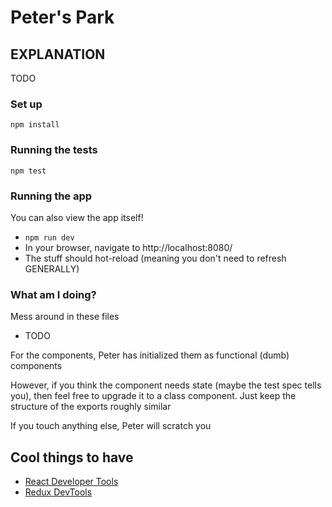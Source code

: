 # Peter's Park

## EXPLANATION
TODO

### Set up

`npm install`

### Running the tests

`npm test`

### Running the app

You can also view the app itself!

- `npm run dev`
- In your browser, navigate to http://localhost:8080/
- The stuff should hot-reload (meaning you don't need to refresh GENERALLY)

### What am I doing?
Mess around in these files
- TODO

For the components, Peter has initialized them as functional (dumb) components

However, if you think the component needs state (maybe the test spec tells you), then feel free to upgrade it to a class component. Just keep the structure of the exports roughly similar

If you touch anything else, Peter will scratch you

## Cool things to have
- [React Developer Tools](https://chrome.google.com/webstore/detail/react-developer-tools/fmkadmapgofadopljbjfkapdkoienihi)
- [Redux DevTools](https://chrome.google.com/webstore/detail/redux-devtools/lmhkpmbekcpmknklioeibfkpmmfibljd)
